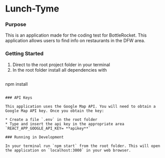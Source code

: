 # Lunch-Tyme

### Purpose
This is an application made for the coding test for BottleRocket. This application allows users to find info on restaurants in the DFW area.

### Getting Started

1. Direct to the root project folder in your terminal
2. In the root folder install all dependencies with
	```
  npm install
  ```
    
### API Keys

This application uses the Google Map API. You will need to obtain a Google Map API key. Once you obtain the key:

* Create a file `.env` in the root folder
* Type and insert the api key in the appropriate area `REACT_APP_GOOGLE_API_KEY= **apikey**`

### Running in Development

In your terminal run `npm start` from the root folder. This will open the application on `localhost:3000` in your web browser.
